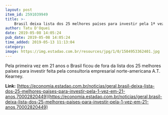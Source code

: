 ```yaml
---
layout: post
item_id: 2591039949
title: >-
    Brasil deixa lista dos 25 melhores países para investir pela 1ª vez em 21 anos
author: Tatu D'Oquei
date: 2019-05-08 14:05:24
pub_date: 2019-05-08 14:05:24
time_added: 2019-05-13 11:13:04
category: 
image: https://img.estadao.com.br/resources/jpg/1/0/1504953362401.jpg
---
```


Pela primeira vez em 21 anos o Brasil ficou de fora da lista dos 25 melhores países para investir feita pela consultoria empresarial norte-americana A.T. Kearney.

**Link:** [https://economia.estadao.com.br/noticias/geral,brasil-deixa-lista-dos-25-melhores-paises-para-investir-pela-1-vez-em-21-anos,70002820449](https://economia.estadao.com.br/noticias/geral,brasil-deixa-lista-dos-25-melhores-paises-para-investir-pela-1-vez-em-21-anos,70002820449)

